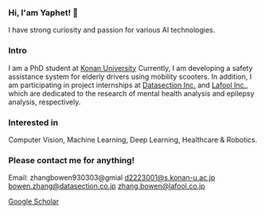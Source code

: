 ### Hi, I'am Yaphet! 👋
I have strong curiosity and passion for various AI technologies.

### Intro
I am a PhD student at [Konan University](https://www.konan-u.ac.jp/english/) Currently, I am developing a safety assistance system for elderly drivers using mobility scooters.
In addition, I am participating in project internships at [Datasection Inc.](https://www.datasection.co.jp/en) and [Lafool Inc.](https://www.lafool.co.jp/), which are dedicated to the research of mental health analysis and epilepsy analysis, respectively.

### Interested in
Computer Vision, Machine Learning, Deep Learning, Healthcare & Robotics.  

### Please contact me for anything!
Email: 
zhangbowen930303@gmial 
d2223001@s.konan-u.ac.jp 
bowen.zhang@datasection.co.jp 
zhang.bowen@lafool.co.jp

[Google Scholar](https://scholar.google.com/citations?user=hOvKhH4AAAAJ&hl=en)


<!--
**Yaphet-Zhang/Yaphet-Zhang** is a ✨ _special_ ✨ repository because its `README.md` (this file) appears on your GitHub profile.

Here are some ideas to get you started:

- 🔭 I’m currently working on ...
- 🌱 I’m currently learning ...
- 👯 I’m looking to collaborate on ...
- 🤔 I’m looking for help with ...
- 💬 Ask me about ...
- 📫 How to reach me: ...
- 😄 Pronouns: ...
- ⚡ Fun fact: ...
-->
